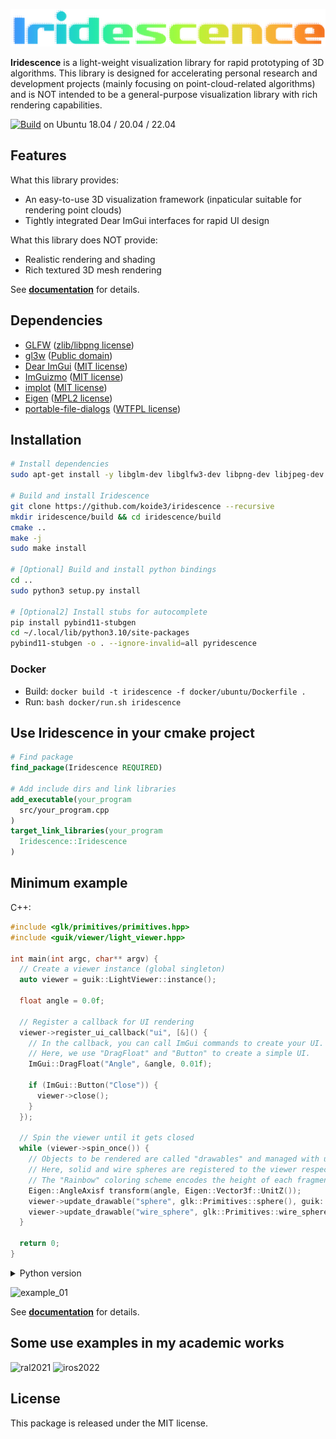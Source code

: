 ![Iridescence](docs/assets/logo.png)

**Iridescence** is a light-weight visualization library for rapid prototyping of 3D algorithms. This library is designed for accelerating personal research and development projects (mainly focusing on point-cloud-related algorithms) and is NOT intended to be a general-purpose visualization library with rich rendering capabilities.

[![Build](https://github.com/koide3/iridescence/actions/workflows/build.yml/badge.svg)](https://github.com/koide3/iridescence/actions/workflows/build.yml) on Ubuntu 18.04 / 20.04 / 22.04

## Features

What this library provides:
- An easy-to-use 3D visualization framework (inpaticular suitable for rendering point clouds)
- Tightly integrated Dear ImGui interfaces for rapid UI design

What this library does NOT provide:
- Realistic rendering and shading
- Rich textured 3D mesh rendering

See **[documentation](https://koide3.github.io/iridescence/)** for details.

## Dependencies

- [GLFW](https://www.glfw.org/) ([zlib/libpng license](https://www.glfw.org/license.html))
- [gl3w](https://github.com/skaslev/gl3w) ([Public domain](https://github.com/skaslev/gl3w/blob/master/UNLICENSE))
- [Dear ImGui](https://github.com/ocornut/imgui) ([MIT license](https://github.com/ocornut/imgui/blob/master/LICENSE.txt))
- [ImGuizmo](https://github.com/CedricGuillemet/ImGuizmo) ([MIT license](https://github.com/CedricGuillemet/ImGuizmo/blob/master/LICENSE))
- [implot](https://github.com/epezent/implot) ([MIT license](https://github.com/epezent/implot/blob/master/LICENSE))
- [Eigen](https://eigen.tuxfamily.org/index.php) ([MPL2 license](https://www.mozilla.org/en-US/MPL/2.0/))
- [portable-file-dialogs](https://github.com/samhocevar/portable-file-dialogs) ([WTFPL license](https://github.com/samhocevar/portable-file-dialogs/blob/main/COPYING))

## Installation

```bash
# Install dependencies
sudo apt-get install -y libglm-dev libglfw3-dev libpng-dev libjpeg-dev libeigen3-dev

# Build and install Iridescence
git clone https://github.com/koide3/iridescence --recursive
mkdir iridescence/build && cd iridescence/build
cmake ..
make -j
sudo make install

# [Optional] Build and install python bindings
cd ..
sudo python3 setup.py install

# [Optional2] Install stubs for autocomplete
pip install pybind11-stubgen
cd ~/.local/lib/python3.10/site-packages
pybind11-stubgen -o . --ignore-invalid=all pyridescence
```

### Docker

* Build: `docker build -t iridescence -f docker/ubuntu/Dockerfile .`
* Run: `bash docker/run.sh iridescence`

## Use Iridescence in your cmake project

```cmake
# Find package
find_package(Iridescence REQUIRED)

# Add include dirs and link libraries
add_executable(your_program
  src/your_program.cpp
)
target_link_libraries(your_program
  Iridescence::Iridescence
)
```


## Minimum example

C++:
```cpp
#include <glk/primitives/primitives.hpp>
#include <guik/viewer/light_viewer.hpp>

int main(int argc, char** argv) {
  // Create a viewer instance (global singleton)
  auto viewer = guik::LightViewer::instance();

  float angle = 0.0f;

  // Register a callback for UI rendering
  viewer->register_ui_callback("ui", [&]() {
    // In the callback, you can call ImGui commands to create your UI.
    // Here, we use "DragFloat" and "Button" to create a simple UI.
    ImGui::DragFloat("Angle", &angle, 0.01f);

    if (ImGui::Button("Close")) {
      viewer->close();
    }
  });

  // Spin the viewer until it gets closed
  while (viewer->spin_once()) {
    // Objects to be rendered are called "drawables" and managed with unique names.
    // Here, solid and wire spheres are registered to the viewer respectively with the "Rainbow" and "FlatColor" coloring schemes.
    // The "Rainbow" coloring scheme encodes the height of each fragment using the turbo colormap by default.
    Eigen::AngleAxisf transform(angle, Eigen::Vector3f::UnitZ());
    viewer->update_drawable("sphere", glk::Primitives::sphere(), guik::Rainbow(transform));
    viewer->update_drawable("wire_sphere", glk::Primitives::wire_sphere(), guik::FlatColor({0.1f, 0.7f, 1.0f, 1.0f}, transform));
  }

  return 0;
}
```

<details>
  <summary>Python version</summary>

```py
#!/usr/bin/python3
import numpy
from scipy.spatial.transform import Rotation

from pyridescence import *

# Create a viewer instance (global singleton)
viewer = guik.LightViewer.instance()

angle = 0.0

# Define a callback for UI rendering
def ui_callback():
  # In the callback, you can call ImGui commands to create your UI.
  # Here, we use "DragFloat" and "Button" to create a simple UI.

  global angle
  _, angle = imgui.drag_float('angle', angle, 0.01)

  if imgui.button('close'):
    viewer.close()

# Register a callback for UI rendering
viewer.register_ui_callback('ui', ui_callback)

# Spin the viewer until it gets closed
while viewer.spin_once():
  # Objects to be rendered are called "drawables" and managed with unique names.
  # Here, solid and wire spheres are registered to the viewer respectively with the "Rainbow" and "FlatColor" coloring schemes.
  # The "Rainbow" coloring scheme encodes the height of each fragment using the turbo colormap by default.
  transform = numpy.identity(4)
  transform[:3, :3] = Rotation.from_rotvec([0.0, 0.0, angle]).as_matrix()
  viewer.update_drawable('sphere', glk.primitives.sphere(), guik.Rainbow(transform))
  viewer.update_drawable('wire_sphere', glk.primitives.wire_sphere(), guik.FlatColor(0.1, 0.7, 1.0, 1.0, transform))

```
</details>


![example_01](https://user-images.githubusercontent.com/31344317/210127177-31630466-f8a1-45b6-8bc7-2fdd2e4c9548.gif)

See **[documentation](https://koide3.github.io/iridescence/)** for details.

## Some use examples in my academic works

![ral2021](https://user-images.githubusercontent.com/31344317/210128637-80f79abf-69c3-479c-91e9-0807e5b8b3ae.jpg)
![iros2022](https://user-images.githubusercontent.com/31344317/210128635-2ef02dff-3d74-499e-bde8-2c9c0dc047ff.jpg)

## License

This package is released under the MIT license.

